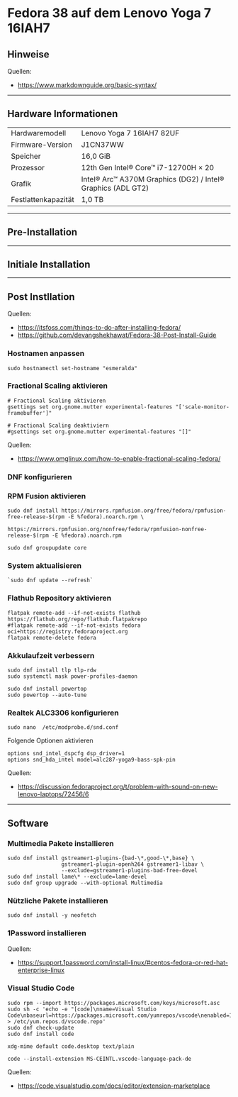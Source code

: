 # Fedora 38 auf dem Lenovo Yoga 7 16IAH7

## Hinweise

Quellen:

- <https://www.markdownguide.org/basic-syntax/>

---

## Hardware Informationen

|   |   |
|---|---|
Hardwaremodell      |  Lenovo Yoga 7 16IAH7 82UF  
Firmware-Version    | J1CN37WW  
Speicher            | 16,0 GiB
Prozessor           | 12th Gen Intel® Core™ i7-12700H × 20
Grafik              |  Intel® Arc™ A370M Graphics (DG2) / Intel® Graphics (ADL GT2)
Festlattenkapazität | 1,0 TB

---

## Pre-Installation

---

## Initiale Installation

---

## Post Instllation

Quellen:

- <https://itsfoss.com/things-to-do-after-installing-fedora/>  
- <https://github.com/devangshekhawat/Fedora-38-Post-Install-Guide>

### Hostnamen anpassen

```shell
sudo hostnamectl set-hostname "esmeralda"
```

### Fractional Scaling aktivieren

```shell
# Fractional Scaling aktivieren
gsettings set org.gnome.mutter experimental-features "['scale-monitor-framebuffer']"
```

```shell
# Fractional Scaling deaktiviern
#gsettings set org.gnome.mutter experimental-features "[]"
```

Quellen:

- <https://www.omglinux.com/how-to-enable-fractional-scaling-fedora/>  

### DNF konfigurieren

### RPM Fusion aktivieren

```shell
sudo dnf install https://mirrors.rpmfusion.org/free/fedora/rpmfusion-free-release-$(rpm -E %fedora).noarch.rpm \
                 https://mirrors.rpmfusion.org/nonfree/fedora/rpmfusion-nonfree-release-$(rpm -E %fedora).noarch.rpm
```

```shell
sudo dnf groupupdate core
```

### System aktualisieren

```shell
`sudo dnf update --refresh`  
```

### Flathub Repository aktivieren

```shell
flatpak remote-add --if-not-exists flathub https://flathub.org/repo/flathub.flatpakrepo
#flatpak remote-add --if-not-exists fedora oci+https://registry.fedoraproject.org
flatpak remote-delete fedora
```
<!---

### Intel ARC A380M GPU aktivieren

```shell
sudo lspci -k | grep -EA3 'VGA|3D|Display'
sudo lspci -nn | grep -EA3 'VGA|3D|Display'
#sudo grubby --update-kernel=ALL --args="i915.force_probe=<pci ID>"
sudo grubby --update-kernel=ALL --args="i915.force_probe=5693"
#sudo grubby --update-kernel=ALL --remove-args="i915.force_probe=<pci ID>"
cat /etc/default/grub
sudo grub2-mkconfig -o /boot/grub2/grub.cfg
```

Quellen:

- <https://www.reddit.com/r/Fedora/comments/10je7as/how_to_get_intel_arc_working_on_fedora_a770_a750/>
- <https://forums.fedoraforum.org/showthread.php?329171-Intel-Arc-GPU-thread>
- <https://wiki.archlinux.org/title/intel_graphics>
- <https://www.reddit.com/r/Fedora/comments/zg0v2v/fedora_37_not_loading_i915arc_770m_gpu_on_boot/>

-->

### Akkulaufzeit verbessern

```shell
sudo dnf install tlp tlp-rdw
sudo systemctl mask power-profiles-daemon
```
```shell
sudo dnf install powertop
sudo powertop --auto-tune
```

### Realtek ALC3306 konfigurieren

```shell
sudo nano  /etc/modprobe.d/snd.conf
```

Folgende Optionen aktivieren

```shell
options snd_intel_dspcfg dsp_driver=1
options snd_hda_intel model=alc287-yoga9-bass-spk-pin
```

Quellen:

- <https://discussion.fedoraproject.org/t/problem-with-sound-on-new-lenovo-laptops/72456/6>

<!---

### Kernel Fehler "xorg-x11-drv-intel" beheben

```shell
journalctl -b -k | grep "split lock"
```

```shell
sudo grubby --update-kernel=ALL --args="split_lock_detect=off"
cat /etc/default/grub
sudo grub2-mkconfig -o /boot/grub2/grub.cfg
```

Quellen:

- <https://forums.fedoraforum.org/showthread.php?330146-kernel-core-unexpected-system-error&p=1868001>

-->

---

## Software

### Multimedia Pakete installieren

```shell
sudo dnf install gstreamer1-plugins-{bad-\*,good-\*,base} \
                 gstreamer1-plugin-openh264 gstreamer1-libav \
                 --exclude=gstreamer1-plugins-bad-free-devel
sudo dnf install lame\* --exclude=lame-devel
sudo dnf group upgrade --with-optional Multimedia
```

### Nützliche Pakete installieren

```shell
sudo dnf install -y neofetch
```

### 1Password installieren

Quellen:

- <https://support.1password.com/install-linux/#centos-fedora-or-red-hat-enterprise-linux>

### Visual Studio Code

```shell
sudo rpm --import https://packages.microsoft.com/keys/microsoft.asc
sudo sh -c 'echo -e "[code]\nname=Visual Studio Code\nbaseurl=https://packages.microsoft.com/yumrepos/vscode\nenabled=1\ngpgcheck=1\ngpgkey=https://packages.microsoft.com/keys/microsoft.asc" > /etc/yum.repos.d/vscode.repo'
sudo dnf check-update
sudo dnf install code
```

```shell
xdg-mime default code.desktop text/plain
```

```shell
code --install-extension MS-CEINTL.vscode-language-pack-de
```

Quellen:

- <https://code.visualstudio.com/docs/editor/extension-marketplace>
